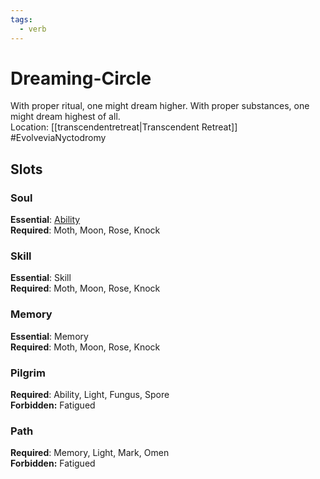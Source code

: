 ```yaml
---
tags:
  - verb
---
```

# Dreaming-Circle
With proper ritual, one might dream higher. With proper substances, one might dream highest of all.<br>Location: [[transcendentretreat|Transcendent Retreat]]
#EvolveviaNyctodromy
## Slots
### Soul
**Essential**: [Ability](https://uadaf.theevilroot.xyz/rowenarium/element/ability)<br>**Required**: Moth, Moon, Rose, Knock
### Skill
**Essential**: Skill<br>**Required**: Moth, Moon, Rose, Knock
### Memory
**Essential**: Memory<br>**Required**: Moth, Moon, Rose, Knock
### Pilgrim
**Required**: Ability, Light, Fungus, Spore<br>**Forbidden:** Fatigued
### Path
**Required**: Memory, Light, Mark, Omen<br>**Forbidden:** Fatigued

